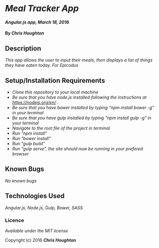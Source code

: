 # _Meal Tracker App_

#### _Angular.js app, March 18, 2016_

#### By _**Chris Houghton**_

## Description

_This app allows the user to input their meals, then displays a list of things they have eaten today. For Epicodus_

## Setup/Installation Requirements

* _Clone this repository to your local machine_
* _Be sure that you have node.js installed following the instructions  at https://nodejs.org/en/ ._
* _Be sure that you have bower installed by typing "npm install bower -g" in your terminal_
* _Be sure that you have gulp installed by typing "npm install gulp -g" in your terminal_
* _Navigate to the root file of the project in terminal_
* _Run "npm install"_
* _Run "bower install"_
* _Run "gulp build"_
* _Run "gulp serve", the site should now be running in your prefered browser_

## Known Bugs

_No known bugs_


## Technologies Used

_Angular.js, Node.js, Gulp, Bower, SASS_

### Licence

*Available under the MIT license*

Copyright (c) 2016 **_Chris Houghton_**
